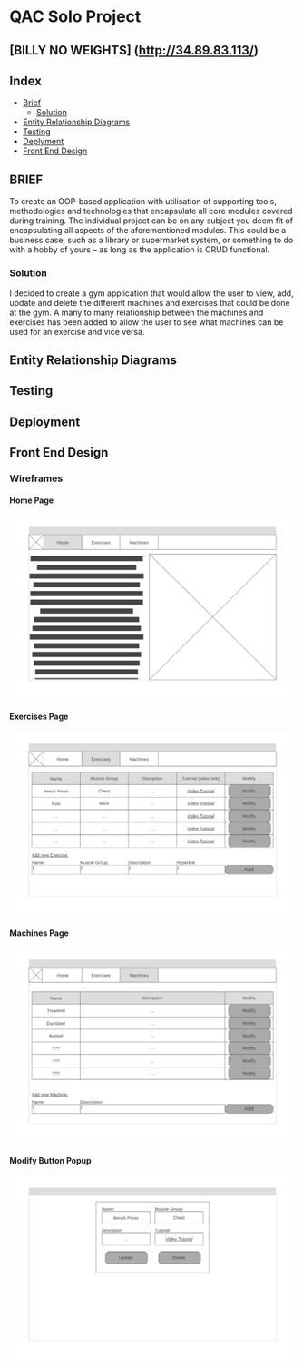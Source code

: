 # QAC Solo Project
## [BILLY NO WEIGHTS] (http://34.89.83.113/)

## Index
* [Brief](#brief)
  * [Solution](#solution)
* [Entity Relationship Diagrams](#erd)
* [Testing](#testing)
* [Deplyment](#deployment)
* [Front End Design](#FE)



<a name="brief"></a>
## BRIEF
To create an OOP-based application with utilisation of supporting tools, methodologies and technologies that encapsulate all core modules covered during training. The individual project can be on any subject you deem fit of encapsulating all aspects of the aforementioned modules. This could be a business case, such as a library or supermarket system, or something to do with a hobby of yours – as long as the application is CRUD functional. 

<a name="solution"></a>
### Solution

I decided to create a gym application that would allow the user to view, add, update and delete the different machines and exercises that could be done at the gym. A many to many relationship between the machines and exercises has been added to allow the user to see what machines can be used for an exercise and vice versa.

<a name="erd"></a>
## Entity Relationship Diagrams

<a name="testing"></a>
## Testing

<a name="deployment"></a>
## Deployment

<a name="FE"></a>
## Front End Design
### Wireframes
#### Home Page
![Home page Wireframe](/Documentation/Homepage.png)
#### Exercises Page
![Exercise page Wireframe](/Documentation/ExercisePage.png)
#### Machines Page
![Machines page Wireframe](/Documentation/MachinesPage.png)
#### Modify Button Popup
![Modify Button Popup Wireframe](/Documentation/ModifyPopup.png)

